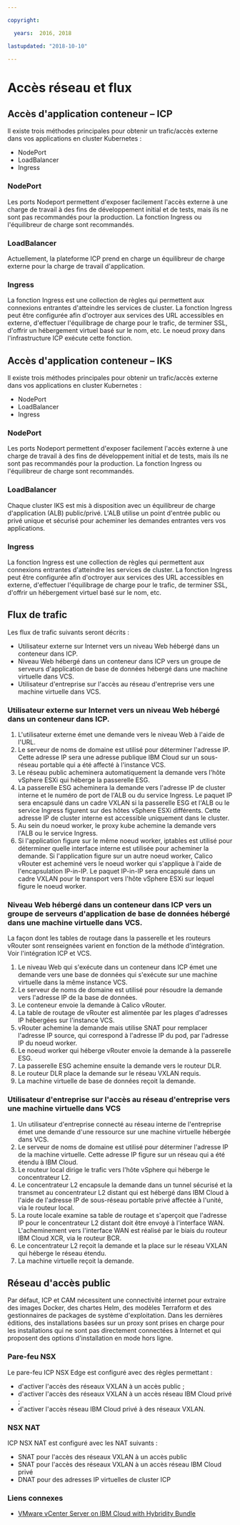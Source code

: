 ```yaml
---

copyright:

  years:  2016, 2018

lastupdated: "2018-10-10"

---
```


# Accès réseau et flux

## Accès d'application conteneur – ICP

Il existe trois méthodes principales pour obtenir un trafic/accès externe dans vos applications en cluster Kubernetes :
- NodePort
- LoadBalancer
- Ingress

### NodePort
Les ports Nodeport permettent d'exposer facilement l'accès externe à une charge de travail à des fins de développement initial et de tests, mais ils ne sont pas recommandés pour la production. La fonction Ingress ou l'équilibreur de charge sont recommandés. 

### LoadBalancer
Actuellement, la plateforme ICP prend en charge un équilibreur de charge externe pour la charge de travail d'application. 

### Ingress
La fonction Ingress est une collection de règles qui permettent aux connexions entrantes d'atteindre les services de cluster. La fonction Ingress peut être configurée afin d'octroyer aux services des URL accessibles en externe, d'effectuer l'équilibrage de charge pour le trafic, de terminer SSL, d'offrir un hébergement virtuel basé sur le nom, etc. Le noeud proxy dans l'infrastructure ICP exécute cette fonction. 

## Accès d'application conteneur – IKS
Il existe trois méthodes principales pour obtenir un trafic/accès externe dans vos applications en cluster Kubernetes :
- NodePort
- LoadBalancer
- Ingress

### NodePort
Les ports Nodeport permettent d'exposer facilement l'accès externe à une charge de travail à des fins de développement initial et de tests, mais ils ne sont pas recommandés pour la production. La fonction Ingress ou l'équilibreur de charge sont recommandés. 

### LoadBalancer
Chaque cluster IKS est mis à disposition avec un équilibreur de charge d'application (ALB) public/privé. L'ALB utilise un point d'entrée public ou privé unique et sécurisé pour acheminer les demandes entrantes vers vos applications.

### Ingress
La fonction Ingress est une collection de règles qui permettent aux connexions entrantes d'atteindre les services de cluster. La fonction Ingress peut être configurée afin d'octroyer aux services des URL accessibles en externe, d'effectuer l'équilibrage de charge pour le trafic, de terminer SSL, d'offrir un hébergement virtuel basé sur le nom, etc. 

## Flux de trafic
Les flux de trafic suivants seront décrits :
- Utilisateur externe sur Internet vers un niveau Web hébergé dans un conteneur dans ICP.
- Niveau Web hébergé dans un conteneur dans ICP vers un groupe de serveurs d'application de base de données hébergé dans une machine virtuelle dans VCS.
- Utilisateur d'entreprise sur l'accès au réseau d'entreprise vers une machine virtuelle dans VCS.

### Utilisateur externe sur Internet vers un niveau Web hébergé dans un conteneur dans ICP.
1. L'utilisateur externe émet une demande vers le niveau Web à l'aide de l'URL.
2.	Le serveur de noms de domaine est utilisé pour déterminer l'adresse IP. Cette adresse IP sera une adresse publique IBM Cloud sur un sous-réseau portable qui a été affecté à l'instance VCS. 
3.	Le réseau public acheminera automatiquement la demande vers l'hôte vSphere ESXi qui héberge la passerelle ESG.
4.	La passerelle ESG acheminera la demande vers l'adresse IP de cluster interne et le numéro de port de l'ALB ou du service Ingress. Le paquet IP sera encapsulé dans un cadre VXLAN si la passerelle ESG et l'ALB ou le service Ingress figurent sur des hôtes vSphere ESXi différents. Cette adresse IP de cluster interne est accessible uniquement dans le cluster. 
5.	Au sein du noeud worker, le proxy kube achemine la demande vers l'ALB ou le service Ingress. 
6.	Si l'application figure sur le même noeud worker, iptables est utilisé pour déterminer quelle interface interne est utilisée pour acheminer la demande. Si l'application figure sur un autre noeud worker, Calico vRouter est acheminé vers le noeud worker qui s'applique à l'aide de l'encapsulation IP-in-IP. Le paquet IP-in-IP sera encapsulé dans un cadre VXLAN pour le transport vers l'hôte vSphere ESXi sur lequel figure le noeud worker. 

### Niveau Web hébergé dans un conteneur dans ICP vers un groupe de serveurs d'application de base de données hébergé dans une machine virtuelle dans VCS.
La façon dont les tables de routage dans la passerelle et les routeurs vRouter sont renseignées varient en fonction de la méthode d'intégration. Voir l'intégration ICP et VCS. 
1.	Le niveau Web qui s'exécute dans un conteneur dans ICP émet une demande vers une base de données qui s'exécute sur une machine virtuelle dans la même instance VCS. 
2.	Le serveur de noms de domaine est utilisé pour résoudre la demande vers l'adresse IP de la base de données. 
3.	Le conteneur envoie la demande à Calico vRouter.
4.	La table de routage de vRouter est alimentée par les plages d'adresses IP hébergées sur l'instance VCS. 
5.	vRouter achemine la demande mais utilise SNAT pour remplacer l'adresse IP source, qui correspond à l'adresse IP du pod, par l'adresse IP du noeud worker. 
6.	Le noeud worker qui héberge vRouter envoie la demande à la passerelle ESG.
7.	La passerelle ESG achemine ensuite la demande vers le routeur DLR.
8.	Le routeur DLR place la demande sur le réseau VXLAN requis.
9.	La machine virtuelle de base de données reçoit la demande. 

### 	Utilisateur d'entreprise sur l'accès au réseau d'entreprise vers une machine virtuelle dans VCS
1.	Un utilisateur d'entreprise connecté au réseau interne de l'entreprise émet une demande d'une ressource sur une machine virtuelle hébergée dans VCS.
2.	Le serveur de noms de domaine est utilisé pour déterminer l'adresse IP de la machine virtuelle. Cette adresse IP figure sur un réseau qui a été étendu à IBM Cloud.
3.	Le routeur local dirige le trafic vers l'hôte vSphere qui héberge le concentrateur L2.
4.	Le concentrateur L2 encapsule la demande dans un tunnel sécurisé et la transmet au concentrateur L2 distant qui est hébergé dans IBM Cloud à l'aide de l'adresse IP de sous-réseau portable privé affectée à l'unité, via le routeur local. 
5.	La route locale examine sa table de routage et s'aperçoit que l'adresse IP pour le concentrateur L2 distant doit être envoyé à l'interface WAN. L'acheminement vers l'interface WAN est réalisé par le biais du routeur IBM Cloud XCR, via le routeur BCR.
6.	Le concentrateur L2 reçoit la demande et la place sur le réseau VXLAN qui héberge le réseau étendu. 
7.	La machine virtuelle reçoit la demande. 

## Réseau d'accès public
Par défaut, ICP et CAM nécessitent une connectivité internet pour extraire des images Docker, des chartes Helm, des modèles Terraform et des gestionnaires de packages de système d'exploitation.
Dans les dernières éditions, des installations basées sur un proxy sont prises en charge pour les installations qui ne sont pas directement connectées à Internet et qui proposent des options d'installation en mode hors ligne. 

###	Pare-feu NSX
Le pare-feu ICP NSX Edge est configuré avec des règles permettant :
*	d'activer l'accès des réseaux VXLAN à un accès public ;
*	d'activer l'accès des réseaux VXLAN à un accès réseau IBM Cloud privé ;
*	d'activer l'accès réseau IBM Cloud privé à des réseaux VXLAN.

### NSX NAT
ICP NSX NAT est configuré avec les NAT suivants :
*	SNAT pour l'accès des réseaux VXLAN à un accès public
*	SNAT pour l'accès des réseaux VXLAN à un accès réseau IBM Cloud privé
*	DNAT pour des adresses IP virtuelles de cluster ICP

### Liens connexes

* [VMware vCenter Server on IBM Cloud with Hybridity Bundle](../vcs/vcs-hybridity-intro.html)

